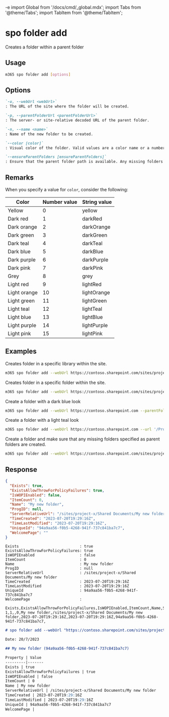 -e <!-- DISCLAIMER: All secrets, passwords, and sensitive values in this document are examples only and not real credentials. -->
import Global from '/docs/cmd/_global.mdx';
import Tabs from '@theme/Tabs';
import TabItem from '@theme/TabItem';

# spo folder add

Creates a folder within a parent folder

## Usage

```sh
m365 spo folder add [options]
```

## Options

```md definition-list
`-u, --webUrl <webUrl>`
: The URL of the site where the folder will be created.

`-p, --parentFolderUrl <parentFolderUrl>`
: The server- or site-relative decoded URL of the parent folder.

`-n, --name <name>`
: Name of the new folder to be created.

`--color [color]`
: Visual color of the folder. Valid values are a color name or a number. Check remarks for more info.

`--ensureParentFolders [ensureParentFolders]`
: Ensure that the parent folder path is available. Any missing folders will be created recursively.
```

<Global />

## Remarks

When you specify a value for `color`, consider the following:

| Color        | Number value | String value |
|--------------|--------------|--------------|
| Yellow       | 0            | yellow       |
| Dark red     | 1            | darkRed      |
| Dark orange  | 2            | darkOrange   |
| Dark green   | 3            | darkGreen    |
| Dark teal    | 4            | darkTeal     |
| Dark blue    | 5            | darkBlue     |
| Dark purple  | 6            | darkPurple   |
| Dark pink    | 7            | darkPink     |
| Grey         | 8            | grey         |
| Light red    | 9            | lightRed     |
| Light orange | 10           | lightOrange  |
| Light green  | 11           | lightGreen   |
| Light teal   | 12           | lightTeal    |
| Light blue   | 13           | lightBlue    |
| Light purple | 14           | lightPurple  |
| Light pink   | 15           | lightPink    |

## Examples

Creates folder in a specific library within the site.

```sh
m365 spo folder add --webUrl https://contoso.sharepoint.com/sites/project-x --parentFolderUrl '/Shared Documents' --name 'My Folder Name'
```

Creates folder in a specific folder within the site.

```sh
m365 spo folder add --webUrl https://contoso.sharepoint.com/sites/project-x --parentFolderUrl '/sites/project-x/Shared Documents/Reports' --name 'Financial reports'
```

Create a folder with a dark blue look

```sh
m365 spo folder add --webUrl https://contoso.sharepoint.com --parentFolder '/ProjectFiles' --name 'Project-x' --color 5
```

Create a folder with a light teal look

```sh
m365 spo folder add --webUrl https://contoso.sharepoint.com --url '/ProjectFiles/Project-x' --color lightTeal
```

Create a folder and make sure that any missing folders specified as parent folders are created.

```sh
m365 spo folder add --webUrl https://contoso.sharepoint.com/sites/project-x --parentFolderUrl '/Projects/2024/Q1/Reports' --name Financial --ensureParentFolders
```

## Response

<Tabs>
  <TabItem value="JSON">

  ```json
  {
    "Exists": true,
    "ExistsAllowThrowForPolicyFailures": true,
    "IsWOPIEnabled": false,
    "ItemCount": 0,
    "Name": "My new folder",
    "ProgID": null,
    "ServerRelativeUrl": "/sites/project-x/Shared Documents/My new folder",
    "TimeCreated": "2023-07-20T19:29:16Z",
    "TimeLastModified": "2023-07-20T19:29:16Z",
    "UniqueId": "94a9aa56-f0b5-4268-941f-737c841ba7c7",
    "WelcomePage": ""
  }
  ```

  </TabItem>
  <TabItem value="Text">

  ```text
  Exists                           : true
  ExistsAllowThrowForPolicyFailures: true
  IsWOPIEnabled                    : false
  ItemCount                        : 0
  Name                             : My new folder
  ProgID                           : null
  ServerRelativeUrl                : /sites/project-x/Shared Documents/My new folder
  TimeCreated                      : 2023-07-20T19:29:16Z
  TimeLastModified                 : 2023-07-20T19:29:16Z
  UniqueId                         : 94a9aa56-f0b5-4268-941f-737c841ba7c7
  WelcomePage                      :
  ```

  </TabItem>
  <TabItem value="CSV">

  ```csv
  Exists,ExistsAllowThrowForPolicyFailures,IsWOPIEnabled,ItemCount,Name,ServerRelativeUrl,TimeCreated,TimeLastModified,UniqueId,WelcomePage
  1,1,,0,My new folder,/sites/project-x/Shared Documents/My new folder,2023-07-20T19:29:16Z,2023-07-20T19:29:16Z,94a9aa56-f0b5-4268-941f-737c841ba7c7,
  ```

  </TabItem>
  <TabItem value="Markdown">

  ```md
  # spo folder add --webUrl "https://contoso.sharepoint.com/sites/project-x" --parentFolderUrl "/sites/project-x/Shared Documents" --name "My new folder"

  Date: 20/7/2023

  ## My new folder (94a9aa56-f0b5-4268-941f-737c841ba7c7)

  Property | Value
  ---------|-------
  Exists | true
  ExistsAllowThrowForPolicyFailures | true
  IsWOPIEnabled | false
  ItemCount | 0
  Name | My new folder
  ServerRelativeUrl | /sites/project-x/Shared Documents/My new folder
  TimeCreated | 2023-07-20T19:29:16Z
  TimeLastModified | 2023-07-20T19:29:16Z
  UniqueId | 94a9aa56-f0b5-4268-941f-737c841ba7c7
  WelcomePage |
  ```

  </TabItem>
</Tabs>
